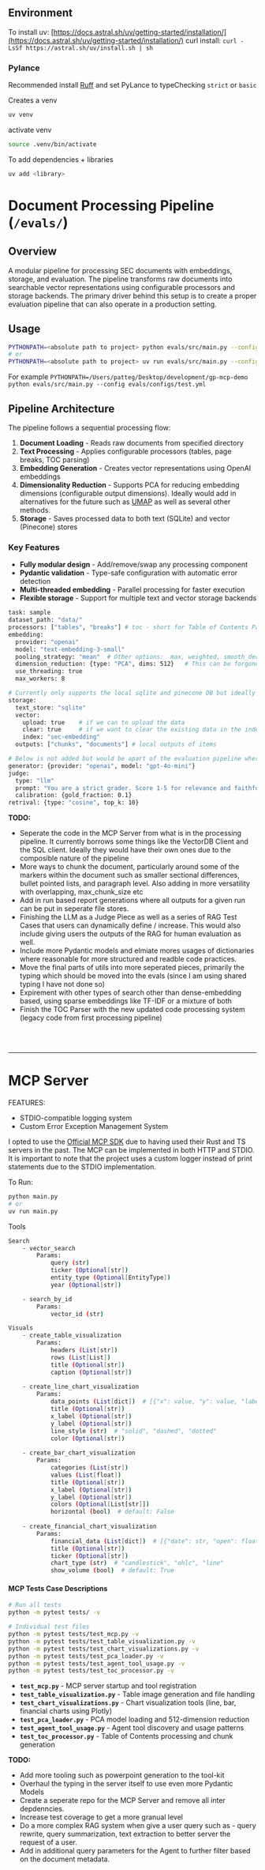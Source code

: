 
## Environment

To install uv: [https://docs.astral.sh/uv/getting-started/installation/](https://docs.astral.sh/uv/getting-started/installation/)
curl install: `curl -LsSf https://astral.sh/uv/install.sh | sh`

### Pylance
Recommended install [Ruff](https://docs.astral.sh/ruff/) and set PyLance to typeChecking `strict` or `basic`


Creates a venv
```bash
uv venv
```

activate venv
```bash 
source .venv/bin/activate
```

To add dependencies + libraries
```bash
uv add <library>
```


# Document Processing Pipeline (`/evals/`)

## Overview
A modular pipeline for processing SEC documents with embeddings, storage, and evaluation. The pipeline transforms raw documents into searchable vector representations using configurable processors and storage backends. The primary driver behind this setup is to create a proper evaluation pipeline that can also operate in a production setting.

## Usage
```bash
PYTHONPATH=<absolute path to project> python evals/src/main.py --config evals/configs/test.yml
# or
PYTHONPATH=<absolute path to project> uv run evals/src/main.py --config evals/configs/test.yml
```

For example 
`PYTHONPATH=/Users/patteg/Desktop/development/gp-mcp-demo python evals/src/main.py --config evals/configs/test.yml`

## Pipeline Architecture
The pipeline follows a sequential processing flow:

1. **Document Loading** - Reads raw documents from specified directory
2. **Text Processing** - Applies configurable processors (tables, page breaks, TOC parsing)
3. **Embedding Generation** - Creates vector representations using OpenAI embeddings
4. **Dimensionality Reduction** - Supports PCA for reducing embedding dimensions (configurable output dimensions). Ideally would add in alternatives for the future such as [UMAP](https://umap-learn.readthedocs.io/en/latest/) as well as several other methods.
5. **Storage** - Saves processed data to both text (SQLite) and vector (Pinecone) stores

### Key Features
- **Fully modular design** - Add/remove/swap any processing component
- **Pydantic validation** - Type-safe configuration with automatic error detection
- **Multi-threaded embedding** - Parallel processing for faster execution
- **Flexible storage** - Support for multiple text and vector storage backends

```bash
task: sample
dataset_path: "data/"
processors: ["tables", "breaks"] # toc - short for Table of Contents Parses the TOC and seperates based on the different sections
embedding: 
  provider: "openai"
  model: "text-embedding-3-small"
  pooling_strategy: "mean"  # Other options:  max, weighted, smooth_decay
  dimension_reduction: {type: "PCA", dims: 512}   # This can be forgone, it is optional, Ideally I would add in UMAP / T-SNE though those are not implemented
  use_threading: true
  max_workers: 8

# Currently only supports the local sqlite and pinecone DB but ideally we can add more control on thinks like index
storage: 
  text_store: "sqlite"
  vector:
    upload: true    # if we can to upload the data
    clear: true     # if we want to clear the existing data in the index
    index: "sec-embedding"
  outputs: ["chunks", "documents"] # local outputs of items

# Below is not added but would be apart of the evaluation pipeline where we could provide use cases etc for the RAG to be tested and manually evaluated
generator: {provider: "openai", model: "gpt-4o-mini"}
judge:
  type: "llm"
  prompt: "You are a strict grader. Score 1-5 for relevance and faithfulness..."
  calibration: {gold_fraction: 0.1}
retrival: {type: "cosine", top_k: 10}

```

__TODO:__
- Seperate the code in the MCP Server from what is in the processing pipeline. It currently borrows some things like the VectorDB Client and the SQL client. Ideally they would have their own ones due to the composible nature of the pipeline
- More ways to chunk the document, particularly around some of the markers within the document such as smaller sectional differences, bullet pointed lists, and paragraph level. Also adding in more versatility with overlapping, max_chunk_size etc 
- Add in run based report generations where all outputs for a given run can be put in seperate file stores.
- Finishing the LLM as a Judge Piece as well as a series of RAG Test Cases that users can dynamically define / increase. This would also include giving users the outputs of the RAG for human evaluation as well.
- Include more Pydantic models and elmiate mores usages of dictionaries where reasonable for more structured and readble code practices. 
- Move the final parts of utils into more seperated pieces, primarily the typing which should be moved into the evals (since I am using shared typing I have not done so)
- Expirement with other types of search other than dense-embedding based, using sparse embeddings like TF-IDF or a mixture of both
- Finish the TOC Parser with the new updated code processing system (legacy code from first processing pipeline)

<br>
<br>

---


# MCP Server

FEATURES: 
- STDIO-compatible logging system
- Custom Error Exception Management System 


I opted to use the [Official MCP SDK](https://github.com/modelcontextprotocol/python-sdk) due to having used their Rust and TS servers in the past. The MCP can be implemented in both HTTP and STDIO. It is important to note that the project uses a custom logger instead of print statements due to the STDIO implementation.

To Run:
```bash
python main.py 
# or
uv run main.py
```

Tools
```bash
Search
    - vector_search
        Params: 
            query (str)
            ticker (Optional[str])
            entity_type (Optional[EntityType])
            year (Optional[str])

    - search_by_id
        Params:
            vector_id (str)

Visuals
    - create_table_visualization
        Params:
            headers (List[str])
            rows (List[List])
            title (Optional[str])
            caption (Optional[str])
    
    - create_line_chart_visualization
        Params:
            data_points (List[dict])  # [{"x": value, "y": value, "label": optional}]
            title (Optional[str])
            x_label (Optional[str])
            y_label (Optional[str])
            line_style (str)  # "solid", "dashed", "dotted"
            color (Optional[str])
    
    - create_bar_chart_visualization
        Params:
            categories (List[str])
            values (List[float])
            title (Optional[str])
            x_label (Optional[str])
            y_label (Optional[str])
            colors (Optional[List[str]])
            horizontal (bool)  # default: False
    
    - create_financial_chart_visualization
        Params:
            financial_data (List[dict])  # [{"date": str, "open": float, "high": float, "low": float, "close": float, "volume": optional}]
            title (Optional[str])
            ticker (Optional[str])
            chart_type (str)  # "candlestick", "ohlc", "line"
            show_volume (bool)  # default: True
```



#### MCP Tests Case Descriptions

```bash
# Run all tests
python -m pytest tests/ -v

# Individual test files
python -m pytest tests/test_mcp.py -v
python -m pytest tests/test_table_visualization.py -v
python -m pytest tests/test_chart_visualizations.py -v
python -m pytest tests/test_pca_loader.py -v
python -m pytest tests/test_agent_tool_usage.py -v
python -m pytest tests/test_toc_processor.py -v
```

- **`test_mcp.py`** - MCP server startup and tool registration
- **`test_table_visualization.py`** - Table image generation and file handling  
- **`test_chart_visualizations.py`** - Chart visualization tools (line, bar, financial charts using Plotly)
- **`test_pca_loader.py`** - PCA model loading and 512-dimension reduction
- **`test_agent_tool_usage.py`** - Agent tool discovery and usage patterns
- **`test_toc_processor.py`** - Table of Contents processing and chunk generation


__TODO:__
- Add more tooling such as powerpoint generation to the tool-kit
- Overhaul the typing in the server itself to use even more Pydantic Models 
- Create a seperate repo for the MCP Server and remove all inter depdenncies.
- Increase test coverage to get a more granual level
- Do a more complex RAG system when give a user query such as - query rewrite, query summarization, text extraction to better server the request of a user.
- Add in additional query parameters for the Agent to further filter based on the document metadata.